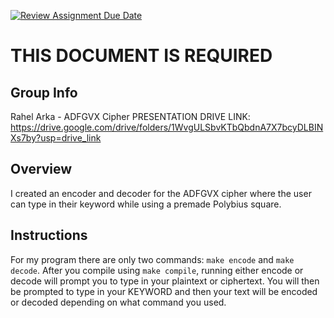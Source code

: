 [![Review Assignment Due Date](https://classroom.github.com/assets/deadline-readme-button-24ddc0f5d75046c5622901739e7c5dd533143b0c8e959d652212380cedb1ea36.svg)](https://classroom.github.com/a/ecp4su41)
# THIS DOCUMENT IS REQUIRED
## Group Info
Rahel Arka - ADFGVX Cipher
PRESENTATION DRIVE LINK: https://drive.google.com/drive/folders/1WvgULSbvKTbQbdnA7X7bcyDLBINXs7by?usp=drive_link
## Overview
I created an encoder and decoder for the ADFGVX cipher where the user can type in their keyword while using a premade Polybius square.
## Instructions
For my program there are only two commands: ```make encode``` and ```make decode```. After you compile using ```make compile```, running either encode or decode will prompt you to type in your plaintext or ciphertext. You will then be prompted to type in your KEYWORD and then your text will be encoded or decoded depending on what command you used.
